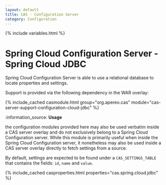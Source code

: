 ```yaml
---
layout: default
title: CAS - Configuration Server
category: Configuration
---
```


{% include variables.html %}

# Spring Cloud Configuration Server - Spring Cloud JDBC

Spring Cloud Configuration Server is able to use a relational database to locate properties and settings.

Support is provided via the following dependency in the WAR overlay:

{% include_cached casmodule.html group="org.apereo.cas" module="cas-server-support-configuration-cloud-jdbc" %}

<div class="alert alert-info mt-3">:information_source: <strong>Usage</strong><p>the configuration modules provided here may also be used verbatim inside a CAS server overlay and do not exclusively belong to a Spring Cloud Configuration server. While this module is primarily useful when inside the Spring Cloud Configuration server, it nonetheless may also be used inside a CAS server overlay directly to fetch settings from a source.</p></div>

By default, settings are expected to be found under a `CAS_SETTINGS_TABLE` that contains the fields: `id`, `name` and `value`.

{% include_cached casproperties.html properties="cas.spring.cloud.jdbc" %}
